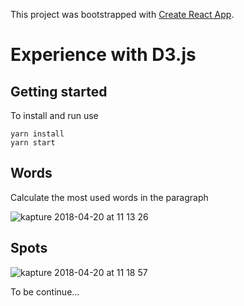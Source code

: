 This project was bootstrapped with [Create React App](https://github.com/facebookincubator/create-react-app).

# Experience with D3.js

## Getting started

To install and run use

```
yarn install 
yarn start
```

## Words

Calculate the most used words in the paragraph

![kapture 2018-04-20 at 11 13 26](https://user-images.githubusercontent.com/22913344/39038356-012b505a-448c-11e8-8fbf-71d512ba4b4e.gif)

## Spots

![kapture 2018-04-20 at 11 18 57](https://user-images.githubusercontent.com/22913344/39038638-b18ca638-448c-11e8-9ed0-7516d4cc6072.gif)

To be continue...
